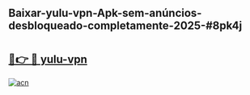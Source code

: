 ## Baixar-yulu-vpn-Apk-sem-anúncios-desbloqueado-completamente-2025-#8pk4j

# <h2><a href="https://ainizakaria.my?title=yulu-vpn&ref=22M">🔗👉 🔴 yulu-vpn</a></h2>

[![acn](https://github.com/user-attachments/assets/0f9c940e-d8b0-45ae-aac7-cd30a18b3e1c)](https://ainizakaria.my?title=yulu-vpn&ref=22M)

